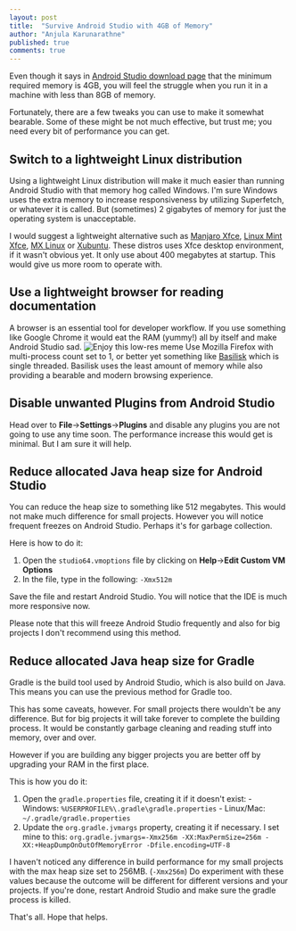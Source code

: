 ```yaml
---
layout: post
title:  "Survive Android Studio with 4GB of Memory"
author: "Anjula Karunarathne"
published: true
comments: true
---
```

Even though it says in [Android Studio download page](https://developer.android.com/studio) that the minimum required memory is 4GB, you will feel the struggle when you run it in a machine with less than 8GB of memory.

Fortunately, there are a few tweaks you can use to make it somewhat bearable. Some of these might be not much effective, but trust me; you need every bit of performance you can get.

## Switch to a lightweight Linux distribution
Using a lightweight Linux distribution will make it much easier than running Android Studio with that memory hog called Windows. I'm sure Windows uses the extra memory to increase responsiveness by utilizing Superfetch, or whatever it is called. But (sometimes) 2 gigabytes of memory for just the operating system is unacceptable.

I would suggest a lightweight alternative such as [Manjaro Xfce](https://manjaro.org/download/), [Linux Mint Xfce](https://www.linuxmint.com/), [MX Linux](https://mxlinux.org/) or [Xubuntu](https://xubuntu.org/). These distros uses Xfce desktop environment, if it wasn't obvious yet. It only use about 400 megabytes at startup. This would give us more room to operate with.

## Use a lightweight browser for reading documentation
A browser is an essential tool for developer workflow. If you use something like Google Chrome it would eat the RAM (yummy!) all by itself and make Android Studio sad.
![Enjoy this low-res meme](https://i.kym-cdn.com/entries/icons/original/000/030/003/chrome.jpg)
Use Mozilla Firefox with multi-process count set to 1, or better yet something like [Basilisk](https://www.basilisk-browser.org/) which is single threaded. Basilisk uses the least amount of memory while also providing a bearable and modern browsing experience.

## Disable unwanted Plugins from Android Studio
Head over to **File**->**Settings**->**Plugins** and disable any plugins you are not going to use any time soon. The performance increase this would get is minimal. But I am sure it will help.

## Reduce allocated Java heap size for Android Studio
You can reduce the heap size to something like 512 megabytes. This would not make much difference for small projects. However you will notice frequent freezes on Android Studio. Perhaps it's for garbage collection.

Here is how to do it:
1. Open the `studio64.vmoptions` file by clicking on  **Help**->**Edit Custom VM Options** 
2. In the file, type in the following: `-Xmx512m`

Save the file and restart Android Studio. You will notice that the IDE is much more responsive now.

Please note that this will freeze Android Studio frequently and also for big projects I don't recommend using this method.

## Reduce allocated Java heap size for Gradle
Gradle is the build tool used by Android Studio, which is also build on Java. This means you can use the previous method for Gradle too.

This has some caveats, however. For small projects there wouldn't be any difference. But for big projects it will take forever to complete the building process. It would be constantly garbage cleaning and reading stuff into memory, over and over.

However if you are building any bigger projects you are better off by upgrading your RAM in the first place.

This is how you do it:
1. Open the `gradle.properties` file, creating it if it doesn't exist:
		- Windows: `%USERPROFILE%\.gradle\gradle.properties`
		- Linux/Mac: `~/.gradle/gradle.properties`
2. Update the `org.gradle.jvmargs` property, creating it if necessary. I set mine to this:
	    `org.gradle.jvmargs=-Xmx256m -XX:MaxPermSize=256m -XX:+HeapDumpOnOutOfMemoryError -Dfile.encoding=UTF-8`

I haven't noticed any difference in build performance for my small projects with the max heap size set to 256MB. (`-Xmx256m`) Do experiment with these values because the outcome will be different for different versions and your projects. If you're done, restart Android Studio and make sure the gradle process is killed.

That's all. Hope that helps.